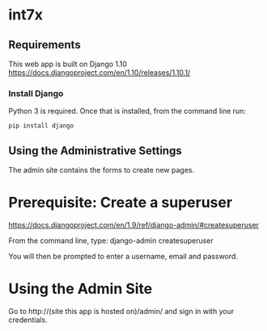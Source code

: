 # int7x
## Requirements

This web app is built on Django 1.10
https://docs.djangoproject.com/en/1.10/releases/1.10.1/

### Install Django

Python 3 is required. Once that is installed, from the command line run:

    pip install django

## Using the Administrative Settings
The admin site contains the forms to create new pages.

# Prerequisite: Create a superuser
https://docs.djangoproject.com/en/1.9/ref/django-admin/#createsuperuser

From the command line, type:
    django-admin createsuperuser

You will then be prompted to enter a username, email and password.

# Using the Admin Site
Go to http://(site this app is hosted on)/admin/ and sign in with your credentials.
